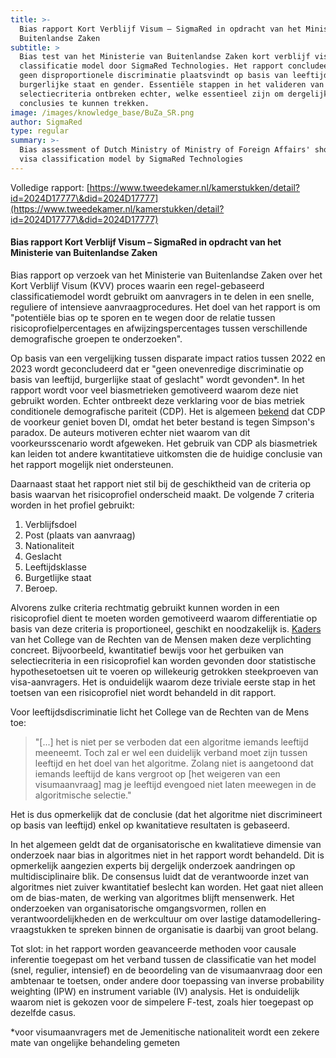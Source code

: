 ```yaml
---
title: >-
  Bias rapport Kort Verblijf Visum – SigmaRed in opdracht van het Ministerie van
  Buitenlandse Zaken
subtitle: >
  Bias test van het Ministerie van Buitenlandse Zaken kort verblijf visum
  classificatie model door SigmaRed Technologies. Het rapport concludeert dat er
  geen disproportionele discriminatie plaatsvindt op basis van leeftijd,
  burgerlijke staat en gender. Essentiële stappen in het valideren van
  selectiecriteria ontbreken echter, welke essentieel zijn om dergelijke
  conclusies te kunnen trekken.
image: /images/knowledge_base/BuZa_SR.png
author: SigmaRed
type: regular
summary: >-
  Bias assessment of Dutch Ministry of Ministry of Foreign Affairs' short stay
  visa classification model by SigmaRed Technologies
---
```


Volledige rapport: [https://www.tweedekamer.nl/kamerstukken/detail?id=2024D17777\&did=2024D17777](https://www.tweedekamer.nl/kamerstukken/detail?id=2024D17777\&did=2024D17777)

#### Bias rapport Kort Verblijf Visum – SigmaRed in opdracht van het Ministerie van Buitenlandse Zaken

Bias rapport op verzoek van het Ministerie van Buitenlandse Zaken over het Kort Verblijf Visum (KVV) proces waarin een regel-gebaseerd classificatiemodel wordt gebruikt om aanvragers in te delen in een snelle, reguliere of intensieve aanvraagprocedures. Het doel van het rapport is om "potentiële bias op te sporen en te wegen door de relatie tussen risicoprofielpercentages en afwijzingspercentages tussen verschillende demografische groepen te onderzoeken".

Op basis van een vergelijking tussen disparate impact ratios tussen 2022 en 2023 wordt geconcludeerd dat er "geen onevenredige discriminatie op basis van leeftijd, burgerlijke staat of geslacht" wordt gevonden\*. In het rapport wordt voor veel biasmetrieken gemotiveerd waarom deze niet gebruikt worden. Echter ontbreekt deze verklaring voor de bias metriek conditionele demografische pariteit (CDP). Het is algemeen <a href="https://arxiv.org/abs/2005.05906" target="_blank">bekend</a> dat CDP de voorkeur geniet boven DI, omdat het beter bestand is tegen Simpson's paradox. De auteurs motiveren echter niet waarom van dit voorkeursscenario wordt afgeweken. Het gebruik van CDP als  biasmetriek kan leiden tot andere kwantitatieve uitkomsten die de huidige conclusie van het rapport mogelijk niet ondersteunen.

Daarnaast staat het rapport niet stil bij de geschiktheid van de criteria op basis waarvan het risicoprofiel onderscheid maakt. De volgende 7 criteria worden in het profiel gebruikt:

1. Verblijfsdoel
2. Post (plaats van aanvraag)
3. Nationaliteit
4. Geslacht
5. Leeftijdsklasse
6. Burgetlijke staat
7. Beroep.

Alvorens zulke criteria rechtmatig gebruikt kunnen worden in een risicoprofiel dient te moeten worden gemotiveerd waarom differentiatie op basis van deze criteria is proportioneel, geschikt en noodzakelijk is. <a href="https://publicaties.mensenrechten.nl/publicatie/61a734e65d726f72c45f9dce" target="_blank">Kaders</a> van het College van de Rechten van de Mensen maken deze verplichting concreet. Bijvoorbeeld, kwantitatief bewijs voor het gerbuiken van selectiecriteria in een risicoprofiel kan worden gevonden door statistische hypothesetoetsen uit te voeren op willekeurig getrokken steekproeven van visa-aanvragers. Het is onduidelijk waarom deze triviale eerste stap in het toetsen van een risicoprofiel niet wordt behandeld in dit rapport.

Voor leeftijdsdiscriminatie licht het College van de Rechten van de Mens toe:

> "\[...] het is niet per se verboden dat een algoritme iemands leeftijd meeneemt. Toch zal er wel een duidelijk verband moet zijn tussen leeftijd en het doel van het algoritme. Zolang niet is aangetoond dat iemands leeftijd de kans vergroot op \[het weigeren van een visumaanvraag] mag je leeftijd evengoed niet laten meewegen in de algoritmische selectie."

Het is dus opmerkelijk dat de conclusie (dat het algoritme niet discrimineert op basis van leeftijd) enkel op kwanitatieve resultaten is gebaseerd.

In het algemeen geldt dat de organisatorische en kwalitatieve dimensie van onderzoek naar bias in algoritmes niet in het rapport wordt behandeld. Dit is opmerkelijk aangezien experts bij dergelijk onderzoek aandringen op multidisciplinaire blik. De consensus luidt dat de verantwoorde inzet van algoritmes niet zuiver kwantitatief beslecht kan worden. Het gaat niet alleen om de bias-maten, de werking van algoritmes blijft mensenwerk. Het onderzoeken van organisatorische omgangsvormen, rollen en verantwoordelijkheden en de werkcultuur om over lastige datamodellering-vraagstukken te spreken binnen de organisatie is daarbij van groot belang.

Tot slot: in het rapport worden geavanceerde methoden voor causale inferentie toegepast om het verband tussen de classificatie van het model (snel, regulier, intensief) en de beoordeling van de visumaanvraag door een ambtenaar te toetsen, onder andere door toepassing van inverse probability weighting (IPW) en instrument variable (IV) analysis. Het is onduidelijk waarom niet is gekozen voor de simpelere F-test, zoals hier toegepast op dezelfde casus.

\*voor visumaanvragers met de Jemenitische nationaliteit wordt een zekere mate van ongelijke behandeling gemeten
